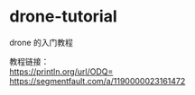 # drone-tutorial
drone 的入门教程

教程链接：     
https://println.org/url/ODQ=      
https://segmentfault.com/a/1190000023161472
